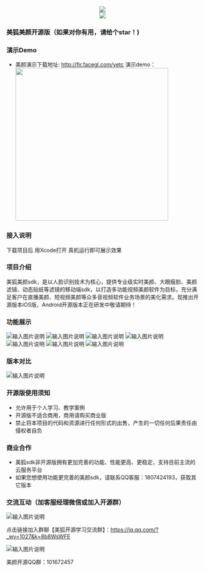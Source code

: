 <div align=center><img src="https://images.gitee.com/uploads/images/2021/0807/140824_628c2001_9236797.png" /></div>
<div align=center><img src="https://images.gitee.com/uploads/images/2021/0807/140839_fa112ac1_9236797.png" /></div>

### 美狐美颜开源版（如果对你有用，请给个star！)

### 演示Demo
- 美颜演示下载地址: <a target="_blank" href="http://fir.facegl.com/yetc">http://fir.facegl.com/yetc</a>
演示demo：<img src="https://images.gitee.com/uploads/images/2021/0611/133433_ea131003_2073279.png" width="400"/>

### 接入说明
下载项目后 用Xcode打开 真机运行即可展示效果

### 项目介绍
美狐美颜sdk，是以人脸识别技术为核心，提供专业级实时美颜、大眼瘦脸、美颜滤镜、动态贴纸等滤镜的移动端sdk，以打造多功能视频美颜软件为目标，充分满足客户在直播美颜、短视频美颜等众多音视频软件业务场景的美化需求。现推出开源版本iOS版，Android开源版本正在研发中敬请期待！

### 功能展示

![输入图片说明](https://images.gitee.com/uploads/images/2021/0915/172234_7103c9b4_9236797.png "在这里输入图片标题")
![输入图片说明](https://images.gitee.com/uploads/images/2021/0915/172320_3feb9004_9236797.png "banner(5).png")
![输入图片说明](https://images.gitee.com/uploads/images/2021/0915/172411_7404c204_9236797.png "banner(2).png")
![输入图片说明](https://images.gitee.com/uploads/images/2021/0915/172423_cd2582fd_9236797.png "banner(4).png")
![输入图片说明](https://images.gitee.com/uploads/images/2021/0915/172443_5e5ef413_9236797.png "banner.png")
![输入图片说明](https://images.gitee.com/uploads/images/2021/0915/172505_a148336c_9236797.png "banner(9).png")
![输入图片说明](https://images.gitee.com/uploads/images/2021/0915/172521_9e979244_9236797.png "banner(6).png")

### 版本对比
![输入图片说明](https://images.gitee.com/uploads/images/2021/0915/171933_7ddded80_9236797.png "新版美颜.png") 

### 开源版使用须知

- 允许用于个人学习、教学案例
- 开源版不适合商用，商用请购买商业版
- 禁止将本项目的代码和资源进行任何形式的出售，产生的一切任何后果责任由侵权者自负

### 商业合作
* 美狐sdk非开源版拥有更加完善的功能、性能更高、更稳定，支持目前主流的云服务平台
* 如果您想使用功能更完善的美颜sdk，请联系QQ客服：1807424193，获取其它版本

### 交流互动（加客服经理微信或加入开源群）
![输入图片说明](https://images.gitee.com/uploads/images/2021/0916/185939_2e66c575_9236797.png "wxer1.png")


点击链接加入群聊【美狐开源学习交流群】：https://jq.qq.com/?_wv=1027&k=8b8WsWFE

![输入图片说明](https://images.gitee.com/uploads/images/2021/0916/173830_95d0c197_9236797.png "美狐开源学习交流群群聊二维码.png")

美颜开源QQ群：101672457












